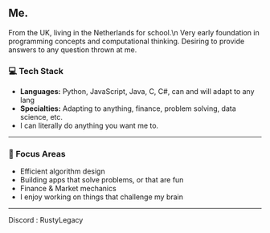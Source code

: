 ## Me.
From the UK, living in the Netherlands for school.\n
Very early foundation in programming concepts and computational thinking.
Desiring to provide answers to any question thrown at me.

### 💻 Tech Stack
- **Languages:** Python, JavaScript, Java, C, C#, can and will adapt to any lang
- **Specialties:** Adapting to anything, finance, problem solving, data science, etc.
- I can literally do anything you want me to. 

---

### 🚀 Focus Areas
- Efficient algorithm design
- Building apps that solve problems, or that are fun
- Finance & Market mechanics
- I enjoy working on things that challenge my brain

---

Discord : RustyLegacy
